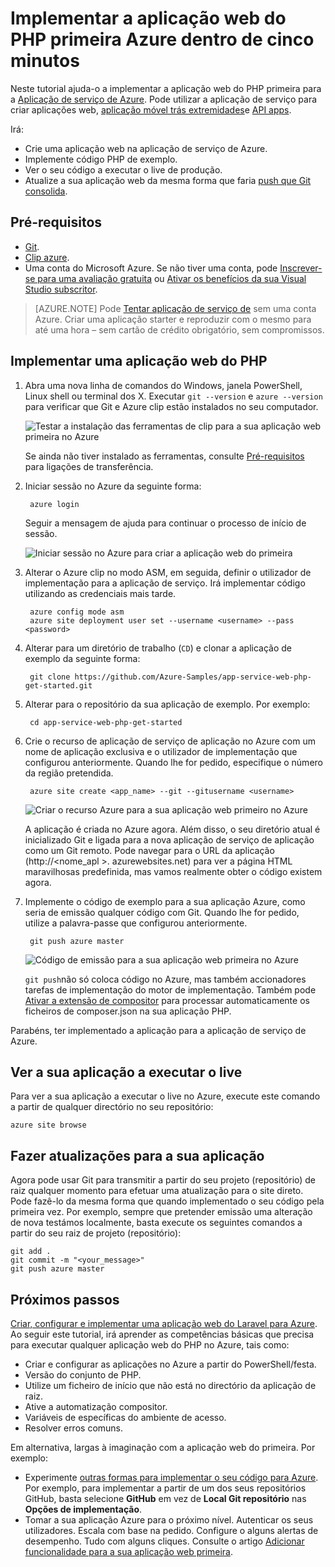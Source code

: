 <properties 
    pageTitle="Implementar a aplicação web do PHP primeira Azure dentro de cinco minutos | Microsoft Azure" 
    description="Saiba como é fácil executar aplicações web na aplicação de serviço ao implementar uma aplicação de exemplo. Iniciar a efetuar rapidamente desenvolvimento real e ver resultados imediatamente." 
    services="app-service\web"
    documentationCenter=""
    authors="cephalin"
    manager="wpickett"
    editor=""
/>

<tags
    ms.service="app-service-web"
    ms.workload="web"
    ms.tgt_pltfrm="na"
    ms.devlang="na"
    ms.topic="hero-article"
    ms.date="10/13/2016" 
    ms.author="cephalin"
/>
    
# <a name="deploy-your-first-php-web-app-to-azure-in-five-minutes"></a>Implementar a aplicação web do PHP primeira Azure dentro de cinco minutos

Neste tutorial ajuda-o a implementar a aplicação web do PHP primeira para a [Aplicação de serviço de Azure](../app-service/app-service-value-prop-what-is.md).
Pode utilizar a aplicação de serviço para criar aplicações web, [aplicação móvel trás extremidades](/documentation/learning-paths/appservice-mobileapps/)e [API apps](../app-service-api/app-service-api-apps-why-best-platform.md).

Irá: 

- Crie uma aplicação web na aplicação de serviço de Azure.
- Implemente código PHP de exemplo.
- Ver o seu código a executar o live de produção.
- Atualize a sua aplicação web da mesma forma que faria [push que Git consolida](https://git-scm.com/docs/git-push).

## <a name="prerequisites"></a>Pré-requisitos

- [Git](http://www.git-scm.com/downloads).
- [Clip azure](../xplat-cli-install.md).
- Uma conta do Microsoft Azure. Se não tiver uma conta, pode [Inscrever-se para uma avaliação gratuita](/pricing/free-trial/?WT.mc_id=A261C142F) ou [Ativar os benefícios da sua Visual Studio subscritor](/pricing/member-offers/msdn-benefits-details/?WT.mc_id=A261C142F).

>[AZURE.NOTE] Pode [Tentar aplicação de serviço de](http://go.microsoft.com/fwlink/?LinkId=523751) sem uma conta Azure. Criar uma aplicação starter e reproduzir com o mesmo para até uma hora – sem cartão de crédito obrigatório, sem compromissos.

## <a name="deploy-a-php-web-app"></a>Implementar uma aplicação web do PHP

1. Abra uma nova linha de comandos do Windows, janela PowerShell, Linux shell ou terminal dos X. Executar `git --version` e `azure --version` para verificar que Git e Azure clip estão instalados no seu computador.

    ![Testar a instalação das ferramentas de clip para a sua aplicação web primeira no Azure](./media/app-service-web-get-started/1-test-tools.png)

    Se ainda não tiver instalado as ferramentas, consulte [Pré-requisitos](#Prerequisites) para ligações de transferência.

3. Iniciar sessão no Azure da seguinte forma:

        azure login

    Seguir a mensagem de ajuda para continuar o processo de início de sessão.

    ![Iniciar sessão no Azure para criar a aplicação web do primeira](./media/app-service-web-get-started/3-azure-login.png)

4. Alterar o Azure clip no modo ASM, em seguida, definir o utilizador de implementação para a aplicação de serviço. Irá implementar código utilizando as credenciais mais tarde.

        azure config mode asm
        azure site deployment user set --username <username> --pass <password>

1. Alterar para um diretório de trabalho (`CD`) e clonar a aplicação de exemplo da seguinte forma:

        git clone https://github.com/Azure-Samples/app-service-web-php-get-started.git

2. Alterar para o repositório da sua aplicação de exemplo. Por exemplo:

        cd app-service-web-php-get-started

4. Crie o recurso de aplicação de serviço de aplicação no Azure com um nome de aplicação exclusiva e o utilizador de implementação que configurou anteriormente. Quando lhe for pedido, especifique o número da região pretendida.

        azure site create <app_name> --git --gitusername <username>

    ![Criar o recurso Azure para a sua aplicação web primeiro no Azure](./media/app-service-web-get-started-languages/php-site-create.png)

    A aplicação é criada no Azure agora. Além disso, o seu diretório atual é inicializado Git e ligada para a nova aplicação de serviço de aplicação como um Git remoto.
    Pode navegar para o URL da aplicação (http://&lt;nome_apl >. azurewebsites.net) para ver a página HTML maravilhosas predefinida, mas vamos realmente obter o código existem agora.

4. Implemente o código de exemplo para a sua aplicação Azure, como seria de emissão qualquer código com Git. Quando lhe for pedido, utilize a palavra-passe que configurou anteriormente.

        git push azure master

    ![Código de emissão para a sua aplicação web primeira no Azure](./media/app-service-web-get-started-languages/php-git-push.png)

    `git push`não só coloca código no Azure, mas também accionadores tarefas de implementação do motor de implementação. Também pode  [Ativar a extensão de compositor](web-sites-php-mysql-deploy-use-git.md#composer) para processar automaticamente os ficheiros de composer.json na sua aplicação PHP.

Parabéns, ter implementado a aplicação para a aplicação de serviço de Azure.

## <a name="see-your-app-running-live"></a>Ver a sua aplicação a executar o live

Para ver a sua aplicação a executar o live no Azure, execute este comando a partir de qualquer directório no seu repositório:

    azure site browse

## <a name="make-updates-to-your-app"></a>Fazer atualizações para a sua aplicação

Agora pode usar Git para transmitir a partir do seu projeto (repositório) de raiz qualquer momento para efetuar uma atualização para o site direto. Pode fazê-lo da mesma forma que quando implementado o seu código pela primeira vez. Por exemplo, sempre que pretender emissão uma alteração de nova testámos localmente, basta execute os seguintes comandos a partir do seu raiz de projeto (repositório):

    git add .
    git commit -m "<your_message>"
    git push azure master

## <a name="next-steps"></a>Próximos passos

[Criar, configurar e implementar uma aplicação web do Laravel para Azure](app-service-web-php-get-started.md). Ao seguir este tutorial, irá aprender as competências básicas que precisa para executar qualquer aplicação web do PHP no Azure, tais como:

- Criar e configurar as aplicações no Azure a partir do PowerShell/festa.
- Versão do conjunto de PHP.
- Utilize um ficheiro de início que não está no directório da aplicação de raiz.
- Ative a automatização compositor.
- Variáveis de específicas do ambiente de acesso.
- Resolver erros comuns.

Em alternativa, largas à imaginação com a aplicação web do primeira. Por exemplo:

- Experimente [outras formas para implementar o seu código para Azure](../app-service-web/web-sites-deploy.md). Por exemplo, para implementar a partir de um dos seus repositórios GitHub, basta selecione **GitHub** em vez de **Local Git repositório** nas **Opções de implementação**.
- Tomar a sua aplicação Azure para o próximo nível. Autenticar os seus utilizadores. Escala com base na pedido. Configure o alguns alertas de desempenho. Tudo com alguns cliques. Consulte o artigo [Adicionar funcionalidade para a sua aplicação web primeira](app-service-web-get-started-2.md).


